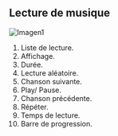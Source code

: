## Lecture de musique

![Imagen1](http://static.energysistem.com/images/manuals/42436/58d2ad3d9655c.jpg)

1. Liste de lecture.
2. Affichage.
3. Durée.
4. Lecture aléatoire.
5. Chanson suivante.
6. Play/ Pause.
7. Chanson précédente.
8. Répéter.
9. Temps de lecture.
10. Barre de progression.
